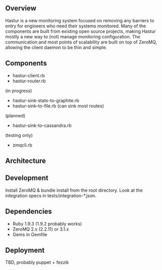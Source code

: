Overview
--------

Hastur is a new monitoring system focused on removing any barriers to entry
for engineers who need their systems monitored. Many of the components are
built from existing open source projects, making Hastur mostly a new way
to (not) manage monitoring configuration. The communication and most points
of scalability are built on top of ZeroMQ, allowing the client daemon to be
thin and simple.

Components
----------

* hastur-client.rb
* hastur-router.rb

(in progress)

* hastur-sink-stats-to-graphite.rb
* hastur-sink-to-file.rb (can sink most routes)

(planned)

* hastur-sink-to-cassandra.rb

(testing only)

* zmqcli.rb

Architecture
------------

Development
-----------

Install ZeroMQ & bundle install from the root directory. Look at the integration specs in tests/integration-*.json.

Dependencies
------------

* Ruby 1.9.3 (1.9.2 probably works)
* ZeroMQ 2.x (2.2.11) or 3.1.x
* Gems in Gemfile

Deployment
----------

TBD, probably puppet + fezzik
